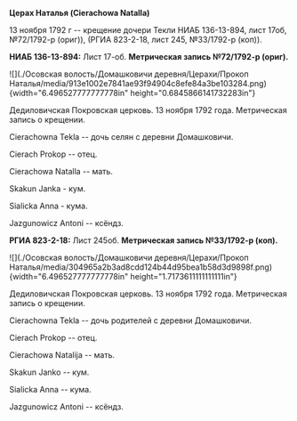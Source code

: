 **Церах Наталья (Cierachowa Natalla)**

13 ноября 1792 г -- крещение дочери Текли НИАБ 136-13-894, лист 17об,
№72/1792-р (ориг)), (РГИА 823-2-18, лист 245, №33/1792-р (коп)).

**НИАБ 136-13-894:** Лист 17-об. **Метрическая запись №72/1792-р
(ориг).**

![](./Осовская волость/Домашковичи деревня/Церахи/Прокоп Наталья/media/913e1002e7841ae93f94904c8efe84a3be103284.png){width="6.496527777777778in"
height="0.6845866141732283in"}

Дедиловичская Покровская церковь. 13 ноября 1792 года. Метрическая
запись о крещении.

Cierachowna Tekla -- дочь селян с деревни Домашковичи.

Cierach Prokop -- отец.

Cierachowa Natalla -- мать.

Skakun Janka - кум.

Sialicka Anna - кума.

Jazgunowicz Antoni -- ксёндз.

**РГИА 823-2-18:** Лист 245об. **Метрическая запись №33/1792-р (коп).**

![](./Осовская волость/Домашковичи деревня/Церахи/Прокоп Наталья/media/304965a2b3ad8cdd124b44d95bea1b58d3d9898f.png){width="6.496527777777778in"
height="1.7173611111111111in"}

Дедиловичская Покровская церковь. 13 ноября 1792 года. Метрическая
запись о крещении.

Cierachowna Tekla -- дочь родителей с деревни Домашковичи.

Cierach Prokop -- отец.

Cierachowa Natalija -- мать.

Skakun Janko -- кум.

Sialicka Anna -- кума.

Jazgunowicz Antoni -- ксёндз.
